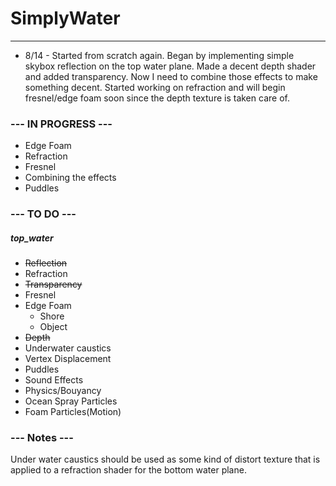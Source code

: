 # SimplyWater
-------------
+ 8/14 - Started from scratch again. Began by implementing simple skybox reflection on the top water plane. Made a decent depth shader and added transparency. Now I need to combine those effects to make something decent. Started working on refraction and will begin fresnel/edge foam soon since the depth texture is taken care of. 

### --- IN PROGRESS ---
+ Edge Foam
+ Refraction
+ Fresnel
+ Combining the effects
+ Puddles

### --- TO DO ---

##### top_water
+ ~~Reflection~~
+ Refraction
+ ~~Transparency~~
+ Fresnel
+ Edge Foam
    + Shore
    + Object
+ ~~Depth~~
+ Underwater caustics
+ Vertex Displacement
+ Puddles
+ Sound Effects
+ Physics/Bouyancy
+ Ocean Spray Particles
+ Foam Particles(Motion)

### --- Notes ---
Under water caustics should be used as some kind of distort texture that is applied to a refraction shader for the bottom water plane.
